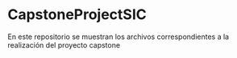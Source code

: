 # CapstoneProjectSIC
En este repositorio se muestran los archivos correspondientes a la realización del proyecto capstone
